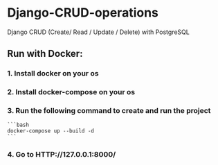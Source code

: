 # Django-CRUD-operations
 Django CRUD (Create/ Read / Update / Delete) with PostgreSQL
## Run with Docker:
  ### 1. Install docker on your os
  ### 2. Install docker-compose on your os
  ### 3. Run the following command to create and run the project
    ```bash
    docker-compose up --build -d
    ```
  ### 4. Go to **HTTP://127.0.0.1:8000/**
